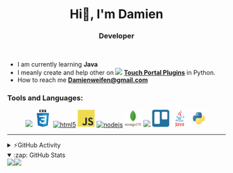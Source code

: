 <h1 align="center">Hi👋, I'm Damien</h1>
<h3 align="center">Developer</h3>
<!-- <link rel="stylesheet" href="https://cdn.jsdelivr.net/gh/devicons/devicon@v2.8.2/devicon.min.css"> -->
<br>

- I am currently learning **Java**
- I meanly create and help other on <img src="https://www.touch-portal.com/press/icon/favicon.ico"> **[Touch Portal Plugins](https://touch-portal.com/)** in Python.
- How to reach me **Damienweifen@gmail.com**

<h3>Tools and Languages:</h3>
<div align="center" id="toolsAndLanguages">
    <a href="https://code.visualstudio.com/"><img height="40" with="40" src="https://secrethub.io/img/vs-code.svg"></a>
    <a href="https://www.w3schools.com/css/"><img src="https://raw.githubusercontent.com/devicons/devicon/9c6bfdb9783cdfe1018666ed76adcfd3eab6fad6/icons/css3/css3-original-wordmark.svg" alt="css3" width="40" height="40"/></a>
    <a href="https://www.w3schools.com/html/"><img src="https://www.vectorlogo.zone/logos/w3_html5/w3_html5-icon.svg" alt="html5" width="40" height="40"/></a>
    <a href="https://www.w3schools.com/js/"><img src="https://raw.githubusercontent.com/devicons/devicon/c5378d6c2510ffa0b3e4475af95618a8048d6cf1/icons/javascript/javascript-original.svg" alt="javascript" width="40" height="40"/></a>
    <a href="https://nodejs.org/"><img src="https://www.vectorlogo.zone/logos/nodejs/nodejs-icon.svg" alt="nodejs" width="40" height="40"/></a>
    <a href="https://www.mongodb.com/" target="_blank"> <img src="https://raw.githubusercontent.com/devicons/devicon/c5378d6c2510ffa0b3e4475af95618a8048d6cf1/icons/mongodb/mongodb-original-wordmark.svg" alt="mongodb" width="40" height="40"/></a>
    <a href="https://www.jetbrains.com/idea/"><img height="40" with="40" src="https://resources.jetbrains.com/storage/products/intellij-idea/img/meta/intellij-idea_logo_300x300.png"/></a>
    <a href="https://trello.com/"><img src="https://raw.githubusercontent.com/devicons/devicon/9c6bfdb9783cdfe1018666ed76adcfd3eab6fad6/icons/trello/trello-plain.svg" alt="trello" width="40" height="40"/></a>
    <a href="https://www.java.com/"><img src="https://raw.githubusercontent.com/devicons/devicon/9c6bfdb9783cdfe1018666ed76adcfd3eab6fad6/icons/java/java-original-wordmark.svg" alt="java" width="40" height="40"/></a>  
    <a href="https://www.java.com/"><img src="https://raw.githubusercontent.com/github/explore/80688e429a7d4ef2fca1e82350fe8e3517d3494d/topics/python/python.png" alt="Python" width="40" height="40"/></a>  
</div>


---
<details>
    <summary> ⚡GitHub Activity </summary>
    
<!--RECENT_ACTIVITY:start-->
1. 💬 Commented on [#17](https://github.com/KillerBOSS2019/TP-YTDM-Plugin/issues/17#issuecomment-1656134793) in [KillerBOSS2019/TP-YTDM-Plugin](https://github.com/KillerBOSS2019/TP-YTDM-Plugin)
2. 💬 Commented on [#17](https://github.com/KillerBOSS2019/TP-YTDM-Plugin/issues/17#issuecomment-1656116122) in [KillerBOSS2019/TP-YTDM-Plugin](https://github.com/KillerBOSS2019/TP-YTDM-Plugin)
3. 💬 Commented on [#17](https://github.com/KillerBOSS2019/TP-YTDM-Plugin/issues/17#issuecomment-1656092563) in [KillerBOSS2019/TP-YTDM-Plugin](https://github.com/KillerBOSS2019/TP-YTDM-Plugin)
4. 💬 Commented on [#17](https://github.com/KillerBOSS2019/TP-YTDM-Plugin/issues/17#issuecomment-1655978945) in [KillerBOSS2019/TP-YTDM-Plugin](https://github.com/KillerBOSS2019/TP-YTDM-Plugin)
5. 💬 Commented on [#17](https://github.com/KillerBOSS2019/TP-YTDM-Plugin/issues/17#issuecomment-1655977666) in [KillerBOSS2019/TP-YTDM-Plugin](https://github.com/KillerBOSS2019/TP-YTDM-Plugin)
<!--RECENT_ACTIVITY:end-->

</details>

<details open>
  <summary>:zap: GitHub Stats</summary>

  <img align="left" src="https://github-readme-stats.vercel.app/api?username=KillerBOSS2019&show_icons=true&hide_border=false&title_color=ff652f&icon_color=FFE400&bg_color=09131B&text_color=ffffff&border_color=0c1a25">
  <img align="left" src="https://github-readme-stats.vercel.app/api/top-langs/?username=KillerBOSS2019">
</details>


